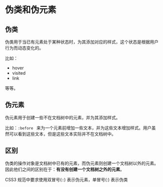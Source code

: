 # 伪类和伪元素

## 伪类

伪类用于当已有元素处于某种状态时，为其添加对应的样式，这个状态是根据用户行为而动态变化的。

比如：

*   hover
*   visited
*   link

等等。



## 伪元素

伪元素用于创建一些不在文档树中的元素，并为其添加样式。

比如：`:before ` 来为一个元素前增加一些文本，并为这些文本增加样式。用户虽然可以看到这些文本，但是这些文本实际并不在文档树中。



## 区别

伪类的操作对象是文档树中已有的元素，而伪元素则创建一个文档树以外的元素。因此他们之间的区别在于：**有没有创建一个文档树之外的元素**。

CSS3 规范中要求使用双冒号(::) 表示伪元素，单冒号(:) 表示伪类

